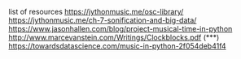 list of resources
https://jythonmusic.me/osc-library/
https://jythonmusic.me/ch-7-sonification-and-big-data/
https://www.jasonhallen.com/blog/project-musical-time-in-python
http://www.marcevanstein.com/Writings/Clockblocks.pdf (***)
https://towardsdatascience.com/music-in-python-2f054deb41f4

